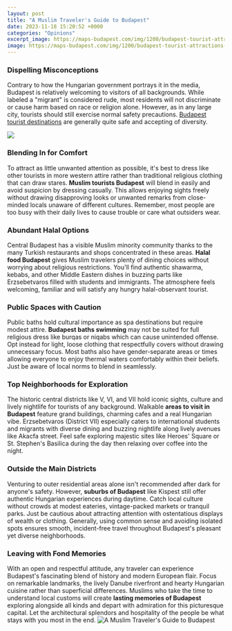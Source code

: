 ```yaml
---
layout: post
title: "A Muslim Traveler's Guide to Budapest"
date: 2023-11-18 15:20:52 +0000
categories: "Opinions"
excerpt_image: https://maps-budapest.com/img/1200/budapest-tourist-attractions-map.jpg
image: https://maps-budapest.com/img/1200/budapest-tourist-attractions-map.jpg
---
```


### Dispelling Misconceptions  
Contrary to how the Hungarian government portrays it in the media, Budapest is relatively welcoming to visitors of all backgrounds. While labeled a "migrant" is considered rude, most residents will not discriminate or cause harm based on race or religion alone. However, as in any large city, tourists should still exercise normal safety precautions. [Budapest tourist destinations](https://logurl.github.io/2024-01-08-u6559-u5b97-u53ca-u5176-u51fa-u884c-u5b89-u4fdd-u63aa-u65bd/) are generally quite safe and accepting of diversity.

![](https://www.laviezine.com/wp-content/uploads/2019/11/1574589242_maxresdefault.jpg)
### Blending In for Comfort  
To attract as little unwanted attention as possible, it's best to dress like other tourists in more western attire rather than traditional religious clothing that can draw stares. **Muslim tourists Budapest** will blend in easily and avoid suspicion by dressing casually. This allows enjoying sights freely without drawing disapproving looks or unwanted remarks from close-minded locals unaware of different cultures. Remember, most people are too busy with their daily lives to cause trouble or care what outsiders wear.
### Abundant Halal Options  
Central Budapest has a visible Muslim minority community thanks to the many Turkish restaurants and shops concentrated in these areas. **Halal food Budapest** gives Muslim travelers plenty of dining choices without worrying about religious restrictions. You'll find authentic shawarma, kebabs, and other Middle Eastern dishes in buzzing parts like Erzsebetvaros filled with students and immigrants. The atmosphere feels welcoming, familiar and will satisfy any hungry halal-observant tourist. 
### Public Spaces with Caution
Public baths hold cultural importance as spa destinations but require modest attire. **Budapest baths swimming** may not be suited for full religious dress like burqas or niqabs which can cause unintended offense. Opt instead for light, loose clothing that respectfully covers without drawing unnecessary focus. Most baths also have gender-separate areas or times allowing everyone to enjoy thermal waters comfortably within their beliefs. Just be aware of local norms to blend in seamlessly.
### Top Neighborhoods for Exploration
The historic central districts like V, VI, and VII hold iconic sights, culture and lively nightlife for tourists of any background. Walkable **areas to visit in Budapest** feature grand buildings, charming cafes and a real Hungarian vibe. Erzsebetvaros (District VII) especially caters to international students and migrants with diverse dining and buzzing nightlife along lively avenues like Akacfa street. Feel safe exploring majestic sites like Heroes' Square or St. Stephen's Basilica during the day then relaxing over coffee into the night.
### Outside the Main Districts 
Venturing to outer residential areas alone isn't recommended after dark for anyone's safety. However, **suburbs of Budapest** like Kispest still offer authentic Hungarian experiences during daytime. Catch local culture without crowds at modest eateries, vintage-packed markets or tranquil parks. Just be cautious about attracting attention with ostentatious displays of wealth or clothing. Generally, using common sense and avoiding isolated spots ensures smooth, incident-free travel throughout Budapest's pleasant yet diverse neighborhoods.
### Leaving with Fond Memories
With an open and respectful attitude, any traveler can experience Budapest's fascinating blend of history and modern European flair. Focus on remarkable landmarks, the lively Danube riverfront and hearty Hungarian cuisine rather than superficial differences. Muslims who take the time to understand local customs will create **lasting memories of Budapest** exploring alongside all kinds and depart with admiration for this picturesque capital. Let the architectural splendors and hospitality of the people be what stays with you most in the end.
![A Muslim Traveler's Guide to Budapest](https://maps-budapest.com/img/1200/budapest-tourist-attractions-map.jpg)